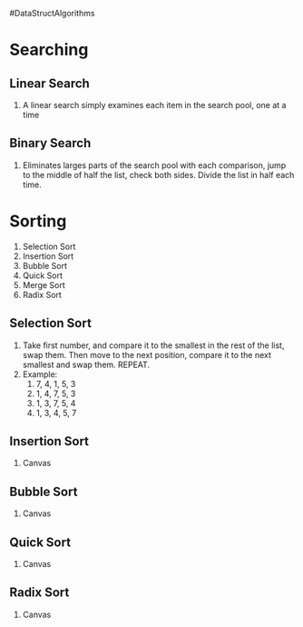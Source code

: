 #DataStructAlgorithms
# Searching
## Linear Search
1. A linear search simply examines each item in the search pool, one at a time
## Binary Search
1. Eliminates larges parts of the search pool with each comparison, jump to the middle of half the list, check both sides. Divide the list in half each time.
# Sorting
1. Selection Sort
2. Insertion Sort
3. Bubble Sort
4. Quick Sort
5. Merge Sort
6. Radix Sort
## Selection Sort
1. Take first number, and compare it to the smallest in the rest of the list, swap them. Then move to the next position, compare it to the next smallest and swap them. REPEAT.
2. Example:
	1. 7, 4, 1, 5, 3
	2. 1, 4, 7, 5, 3
	3. 1, 3, 7, 5, 4
	4. 1, 3, 4, 5, 7
## Insertion Sort
1. Canvas
## Bubble Sort
1. Canvas
## Quick Sort
1. Canvas
## Radix Sort
1. Canvas 